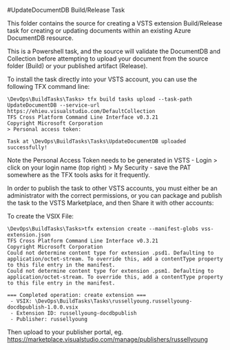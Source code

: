 #UpdateDocumentDB Build/Release Task

This folder contains the source for creating a VSTS extension Build/Release task for creating or updating documents within an existing Azure DocumentDB resource.

This is a Powershell task, and the source will validate the DocumentDB and Collection before attempting to upload your document from the source folder (Build) or your published artifact (Release).

To install the task directly into your VSTS account, you can use the following TFX command line:

```
\DevOps\BuildTasks\Tasks> tfx build tasks upload --task-path UpdateDocumentDB --service-url https://ehieu.visualstudio.com/DefaultCollection
TFS Cross Platform Command Line Interface v0.3.21
Copyright Microsoft Corporation
> Personal access token:

Task at \DevOps\BuildTasks\Tasks\UpdateDocumentDB uploaded successfully!
```
Note the Personal Access Token needs to be generated in VSTS - Login > click on your login name (top right) > My Security - save the PAT somewhere as the TFX tools asks for it frequently.

In order to publish the task to other VSTS accounts, you must either be an administrator with the correct permissions, or you can package and publish the task to the VSTS Marketplace, and then Share it with other accounts:

To create the VSIX File:
```
\DevOps\BuildTasks\Tasks>tfx extension create --manifest-globs vss-extension.json
TFS Cross Platform Command Line Interface v0.3.21
Copyright Microsoft Corporation
Could not determine content type for extension .psd1. Defaulting to application/octet-stream. To override this, add a contentType property to this file entry in the manifest.
Could not determine content type for extension .psm1. Defaulting to application/octet-stream. To override this, add a contentType property to this file entry in the manifest.

=== Completed operation: create extension ===
 - VSIX: \DevOps\BuildTasks\Tasks\russellyoung.russellyoung-docdbpublish-1.0.0.vsix
 - Extension ID: russellyoung-docdbpublish
 - Publisher: russellyoung
```
Then upload to your publisher portal, eg.  https://marketplace.visualstudio.com/manage/publishers/russellyoung


